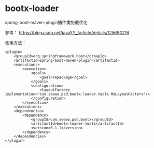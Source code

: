 # bootx-loader
spring-boot-maven-plugin插件类加载优化

参考：
https://blog.csdn.net/javaYY_/article/details/125690216


使用方法：
```
<plugin>
    <groupId>org.springframework.boot</groupId>
    <artifactId>spring-boot-maven-plugin</artifactId>
    <executions>
        <execution>
            <goals>
                <goal>repackage</goal>
            </goals>
            <configuration>
                <layoutFactory implementation="com.seewo.psd.bootx.loader.tools.MyLayoutFactory"/>
            </configuration>
        </execution>
    </executions>
    <dependencies>
        <dependency>
            <groupId>com.seewo.psd.bootx</groupId>
            <artifactId>bootx-loader-tools</artifactId>
            <version>0.1.1</version>
        </dependency>
    </dependencies>
</plugin>
```

